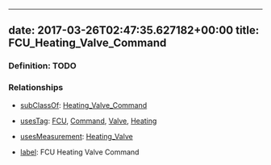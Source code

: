 
---
date: 2017-03-26T02:47:35.627182+00:00
title: FCU_Heating_Valve_Command
---
### Definition: TODO

### Relationships

* [subClassOf](http://www.w3.org/2000/01/rdf-schema#subClassOf): [Heating_Valve_Command](https://brickschema.org/schema/1.0/Brick#Heating_Valve_Command)

* [usesTag](https://brickschema.org/schema/1.0/BrickFrame#usesTag): [FCU](https://brickschema.org/schema/1.0/BrickTag#FCU), [Command](https://brickschema.org/schema/1.0/BrickTag#Command), [Valve](https://brickschema.org/schema/1.0/BrickTag#Valve), [Heating](https://brickschema.org/schema/1.0/BrickTag#Heating)

* [usesMeasurement](https://brickschema.org/schema/1.0/BrickFrame#usesMeasurement): [Heating_Valve](https://brickschema.org/schema/1.0/Brick#Heating_Valve)

* [label](http://www.w3.org/2000/01/rdf-schema#label): FCU Heating Valve Command
